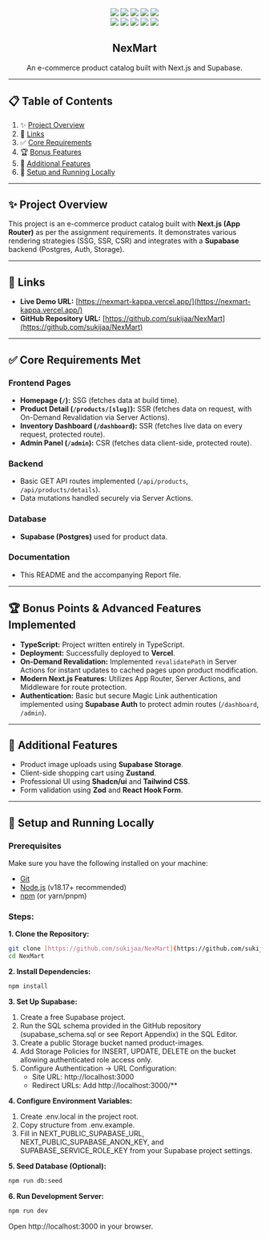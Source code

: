 <div align="center">
  

  <div>
    <img src="https://img.shields.io/badge/-Next.js-black?style=for-the-badge&logoColor=white&logo=next.js&color=black"/>
    <img src="https://img.shields.io/badge/-Supabase-black?style=for-the-badge&logoColor=white&logo=supabase&color=3ECF8E"/>
    <img src="https://img.shields.io/badge/-PostgreSQL-black?style=for-the-badge&logoColor=white&logo=postgresql&color=4169E1"/>
    <img src="https://img.shields.io/badge/-TypeScript-black?style=for-the-badge&logoColor=white&logo=typescript&color=3178C6"/>
    <img src="https://img.shields.io/badge/-Vercel-black?style=for-the-badge&logoColor=white&logo=vercel&color=black"/>
    <br/>
    <img src="https://img.shields.io/badge/-TailwindCSS-black?style=for-the-badge&logoColor=white&logo=tailwindcss&color=38B2AC"/>
    <img src="https://img.shields.io/badge/-Shadcn-black?style=for-the-badge&logoColor=white&logo=shadcnui&color=black"/>
    <img src="https://img.shields.io/badge/-Zustand-black?style=for-the-badge&logoColor=white&color=black"/>
    <img src="https://img.shields.io/badge/-Zod-black?style=for-the-badge&logoColor=white&logo=zod&color=3E67B1"/>
    <img src="https://img.shields.io/badge/-React%20Hook%20Form-black?style=for-the-badge&logoColor=white&logo=reacthookform&color=EC5990"/>
  </div>
  

  <h2>NexMart</h2>
 
  <p>An e-commerce product catalog built with Next.js and Supabase.</p>

</div>

---


## 📋 <a name="table">Table of Contents</a>

1.  ✨ [Project Overview](#overview)
2.  🔗 [Links](#links)
3.  ✅ [Core Requirements](#core-requirements)
4.  🏆 [Bonus Features](#bonus-features)
5.  🎉 [Additional Features](#additional-features)
6.  🤸 [Setup and Running Locally](#quick-start)
   
---

## ✨ <a name="overview">Project Overview</a>

This project is an e-commerce product catalog built with **Next.js (App Router)** as per the assignment requirements. It demonstrates various rendering strategies (SSG, SSR, CSR) and integrates with a **Supabase** backend (Postgres, Auth, Storage).

---

## 🔗 <a name="links">Links</a>

-   **Live Demo URL:** [https://nexmart-kappa.vercel.app/](https://nexmart-kappa.vercel.app/)
-   **GitHub Repository URL:** [https://github.com/sukijaa/NexMart](https://github.com/sukijaa/NexMart)
  
---

## ✅ <a name="core-requirements">Core Requirements Met</a>

### Frontend Pages
* **Homepage (`/`):** SSG (fetches data at build time).
* **Product Detail (`/products/[slug]`):** SSR (fetches data on request, with On-Demand Revalidation via Server Actions).
* **Inventory Dashboard (`/dashboard`):** SSR (fetches live data on every request, protected route).
* **Admin Panel (`/admin`):** CSR (fetches data client-side, protected route).

### Backend
* Basic GET API routes implemented (`/api/products`, `/api/products/details`).
* Data mutations handled securely via Server Actions.

### Database
* **Supabase (Postgres)** used for product data.

### Documentation
* This README and the accompanying Report file.

---

## 🏆 <a name="bonus-features">Bonus Points & Advanced Features Implemented</a>

* **TypeScript:** Project written entirely in TypeScript.
* **Deployment:** Successfully deployed to **Vercel**.
* **On-Demand Revalidation:** Implemented `revalidatePath` in Server Actions for instant updates to cached pages upon product modification.
* **Modern Next.js Features:** Utilizes App Router, Server Actions, and Middleware for route protection.
* **Authentication:** Basic but secure Magic Link authentication implemented using **Supabase Auth** to protect admin routes (`/dashboard`, `/admin`).

---

## 🎉 <a name="additional-features">Additional Features</a>

* Product image uploads using **Supabase Storage**.
* Client-side shopping cart using **Zustand**.
* Professional UI using **Shadcn/ui** and **Tailwind CSS**.
* Form validation using **Zod** and **React Hook Form**.

---

## 🤸 <a name="quick-start">Setup and Running Locally</a>

### Prerequisites

Make sure you have the following installed on your machine:
* [Git](https://git-scm.com/)
* [Node.js](https://nodejs.org/en) (v18.17+ recommended)
* [npm](https://www.npmjs.com/) (or yarn/pnpm)

### Steps:

**1. Clone the Repository:**

```bash
git clone [https://github.com/sukijaa/NexMart](https://github.com/sukijaa/NexMart)
cd NexMart
```

**2. Install Dependencies:**

```bash
npm install
```

**3. Set Up Supabase:**

1. Create a free Supabase project.
2. Run the SQL schema provided in the GitHub repository (supabase_schema.sql or see Report Appendix) in the SQL Editor.
3. Create a public Storage bucket named product-images.
4. Add Storage Policies for INSERT, UPDATE, DELETE on the bucket allowing authenticated role access only.
5. Configure Authentication -> URL Configuration:
   * Site URL: http://localhost:3000
   * Redirect URLs: Add http://localhost:3000/**

**4. Configure Environment Variables:**

1. Create .env.local in the project root.
2. Copy structure from .env.example.
3. Fill in NEXT_PUBLIC_SUPABASE_URL, NEXT_PUBLIC_SUPABASE_ANON_KEY, and SUPABASE_SERVICE_ROLE_KEY from your Supabase project settings.

**5. Seed Database (Optional):**

```bash
npm run db:seed
```
**6. Run Development Server:**

```bash
npm run dev
```
Open http://localhost:3000 in your browser.
